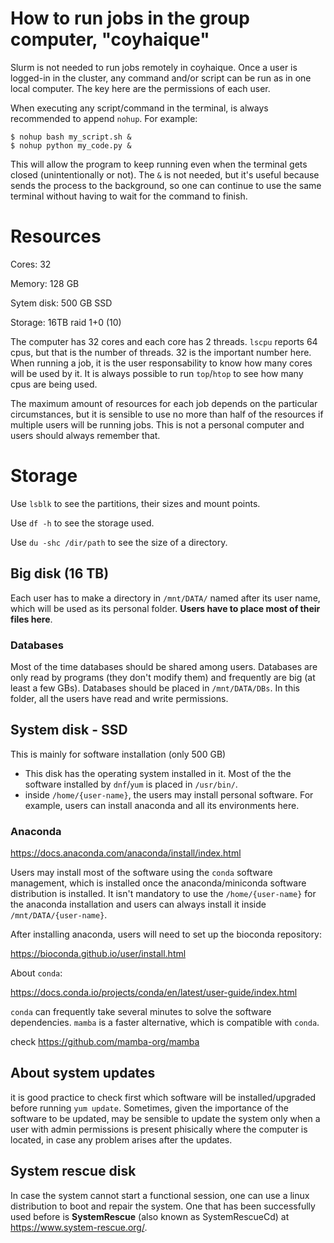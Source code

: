 # How to run jobs in the group computer, "coyhaique"

Slurm is not needed to run jobs remotely in coyhaique. Once a user is logged-in in
the cluster, any command and/or script can be run as in one local computer. The key
here are the permissions of each user. 

When executing any script/command in the terminal, is always recommended to append 
`nohup`. For example:

```
$ nohup bash my_script.sh &
$ nohup python my_code.py &
```

This will allow the program to keep running even when the terminal gets closed (unintentionally 
or not). The `&` is not needed, but it's useful because sends the process to the 
background, so one can continue to use the same terminal without having to wait for the 
command to finish.

# Resources

Cores: 32

Memory: 128 GB

Sytem disk: 500 GB SSD

Storage: 16TB raid 1+0 (10)


The computer has 32 cores and each core has 2 threads. `lscpu` reports
64 cpus, but that is the number of threads. 32 is the important number here. When 
running a job, it is the user responsability to know how many cores will be 
used by it. It is always possible to run `top`/`htop` to see how many cpus are being used.

The maximum amount of resources for each job depends on the particular circumstances, but it is
sensible to use no more than half of the resources if multiple users will be running jobs. This is
not a personal computer and users should always remember that.

# Storage

Use `lsblk` to see the partitions, their sizes and mount points.

Use `df -h` to see the storage used.

Use `du -shc /dir/path` to see the size of a directory.

## Big disk (16 TB)

Each user has to make a directory in `/mnt/DATA/` named after its user name, which will 
be used as its personal folder. **Users have to place most of their files here**.

### Databases

Most of the time databases should be shared among users. Databases are only read by programs (they don't modify them) 
and frequently are big (at least a few GBs). Databases should be placed in `/mnt/DATA/DBs`. In this folder, all the 
users have read and write permissions.

## System disk - SSD

This is mainly for software installation (only 500 GB)

- This disk has the operating system installed in it. Most of the the software installed by `dnf`/`yum` is placed in `/usr/bin/`. 
- inside `/home/{user-name}`, the users may install personal software. For example, users can
install anaconda and all its environments here.


### Anaconda

<https://docs.anaconda.com/anaconda/install/index.html>

Users may install most of the software using the `conda` software management, which is installed once the anaconda/miniconda software 
distribution is installed. It isn't mandatory to use the `/home/{user-name}` for the anaconda installation and users can always install 
it inside `/mnt/DATA/{user-name}`. 

After installing anaconda, users will need to set up the bioconda repository:

<https://bioconda.github.io/user/install.html>

About `conda`:

<https://docs.conda.io/projects/conda/en/latest/user-guide/index.html>

`conda` can frequently take several minutes to solve the software dependencies. `mamba` is a faster alternative, which is compatible
with `conda`. 

check <https://github.com/mamba-org/mamba>

## About system updates

it is good practice to check first which software will be installed/upgraded before running `yum update`. Sometimes, given the importance of the software to be updated, may be sensible to update the system only when a user with admin permissions is present phisically where the computer is located, in case any problem arises after the updates.

## System rescue disk

In case the system cannot start a functional session, one can use a linux distribution to boot and repair the system. One that has been successfully used before is  **SystemRescue** (also known as SystemRescueCd) at <https://www.system-rescue.org/>.
